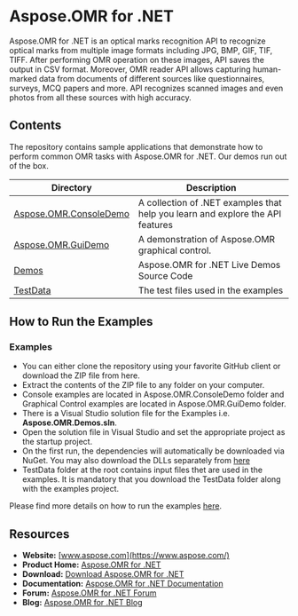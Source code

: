 # Aspose.OMR for .NET

Aspose.OMR for .NET is an optical marks recognition API to recognize optical marks from multiple image formats including JPG, BMP, GIF, TIF, TIFF. After performing OMR operation on these images, API saves the output in CSV format. Moreover, OMR reader API allows capturing human-marked data from documents of different sources like questionnaires, surveys, MCQ papers and more. API recognizes scanned images and even photos from all these sources with high accuracy.

## Contents

The repository contains sample applications that demonstrate how to perform common OMR tasks with Aspose.OMR for .NET. Our demos run out of the box.

Directory | Description
--------- | -----------
[Aspose.OMR.ConsoleDemo](Aspose.OMR.ConsoleDemo)  | A collection of .NET examples that help you learn and explore the API features
[Aspose.OMR.GuiDemo](Aspose.OMR.GuiDemo)  | A demonstration of Aspose.OMR graphical control.
[Demos](Demos)  | Aspose.OMR for .NET Live Demos Source Code
[TestData](TestData)  | The test files used in the examples

## How to Run the Examples

### Examples

* You can either clone the repository using your favorite GitHub client or download the ZIP file from here.
* Extract the contents of the ZIP file to any folder on your computer.
* Console examples are located in Aspose.OMR.ConsoleDemo folder and Graphical Control examples are located in Aspose.OMR.GuiDemo folder.
* There is a Visual Studio solution file for the Examples i.e. **Aspose.OMR.Demos.sln**.
* Open the solution file in Visual Studio and set the appropriate project as the startup project.
* On the first run, the dependencies will automatically be downloaded via NuGet. You may also download the DLLs separately from [here](https://downloads.aspose.com/omr/net)
* TestData folder at the root contains input files thet are used in the examples. It is mandatory that you download the TestData folder along with the examples project.

Please find more details on how to run the examples [here](https://docs.aspose.com/display/omrnet/How+to+Run+the+Examples).

## Resources

* **Website:** [www.aspose.com](https://www.aspose.com/)
* **Product Home:** [Aspose.OMR for .NET](https://products.aspose.com/omr/net)
* **Download:** [Download Aspose.OMR for .NET](https://www.nuget.org/packages/Aspose.OMR)
* **Documentation:** [Aspose.OMR for .NET Documentation](https://docs.aspose.com/display/omrnet/Home)
* **Forum:** [Aspose.OMR for .NET Forum](https://forum.aspose.com/c/omr)
* **Blog:** [Aspose.OMR for .NET Blog](https://blog.aspose.com/category/omr/)